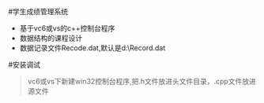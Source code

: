 ﻿#学生成绩管理系统
* 基于vc6或vs的c++控制台程序
* 数据结构的课程设计
* 数据记录文件Recode.dat,默认是d:\Record.dat

#安装调试
> vc6或vs下新建win32控制台程序,把.h文件放进头文件目录，.cpp文件放进源文件